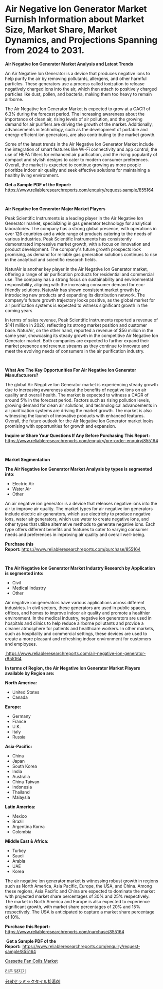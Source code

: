 <p><h1>Air Negative Ion Generator Market Furnish Information about Market Size, Market Share, Market Dynamics, and Projections Spanning from 2024 to 2031.</h1></p><p><strong>Air Negative Ion Generator Market Analysis and Latest Trends</strong></p>
<p><p>An Air Negative Ion Generator is a device that produces negative ions to help purify the air by removing pollutants, allergens, and other harmful particles. These generators use a process called ionization to release negatively charged ions into the air, which then attach to positively charged particles like dust, pollen, and bacteria, making them too heavy to remain airborne.</p><p>The Air Negative Ion Generator Market is expected to grow at a CAGR of 6.3% during the forecast period. The increasing awareness about the importance of clean air, rising levels of air pollution, and the growing demand for air purifiers are driving the growth of the market. Additionally, advancements in technology, such as the development of portable and energy-efficient ion generators, are also contributing to the market growth.</p><p>Some of the latest trends in the Air Negative Ion Generator Market include the integration of smart features like Wi-Fi connectivity and app control, the use of HEPA filters for enhanced air purification, and the rising popularity of compact and stylish designs to cater to modern consumer preferences. Overall, the market is expected to continue growing as more people prioritize indoor air quality and seek effective solutions for maintaining a healthy living environment.</p></p>
<p><strong>Get a Sample PDF of the Report:&nbsp;</strong> <a href="https://www.reliableresearchreports.com/enquiry/request-sample/855164">https://www.reliableresearchreports.com/enquiry/request-sample/855164</a></p>
<p>&nbsp;</p>
<p><strong>Air Negative Ion Generator Major Market Players</strong></p>
<p><p>Peak Scientific Instruments is a leading player in the Air Negative Ion Generator market, specializing in gas generator technology for analytical laboratories. The company has a strong global presence, with operations in over 126 countries and a wide range of products catering to the needs of various industries. Peak Scientific Instruments has consistently demonstrated impressive market growth, with a focus on innovation and product development. The company's future growth prospects look promising, as demand for reliable gas generation solutions continues to rise in the analytical and scientific research fields.</p><p>NaturAir is another key player in the Air Negative Ion Generator market, offering a range of air purification products for residential and commercial use. The company has a strong focus on sustainability and environmental responsibility, aligning with the increasing consumer demand for eco-friendly solutions. NaturAir has shown consistent market growth by introducing new products and expanding its distribution network. The company's future growth trajectory looks positive, as the global market for air purification systems is expected to witness significant growth in the coming years.</p><p>In terms of sales revenue, Peak Scientific Instruments reported a revenue of $141 million in 2020, reflecting its strong market position and customer base. NaturAir, on the other hand, reported a revenue of $56 million in the same year, showcasing its steady growth in the competitive Air Negative Ion Generator market. Both companies are expected to further expand their market presence and revenue streams as they continue to innovate and meet the evolving needs of consumers in the air purification industry.</p></p>
<p>&nbsp;</p>
<p><strong>What Are The Key Opportunities For Air Negative Ion Generator Manufacturers?</strong></p>
<p><p>The global Air Negative Ion Generator market is experiencing steady growth due to increasing awareness about the benefits of negative ions on air quality and overall health. The market is expected to witness a CAGR of around 5% in the forecast period. Factors such as rising pollution levels, growing demand for clean air solutions, and technological advancements in air purification systems are driving the market growth. The market is also witnessing the launch of innovative products with enhanced features. Overall, the future outlook for the Air Negative Ion Generator market looks promising with opportunities for growth and expansion.</p></p>
<p><strong>Inquire or Share Your Questions If Any Before Purchasing This Report:</strong> <a href="https://www.reliableresearchreports.com/enquiry/pre-order-enquiry/855164">https://www.reliableresearchreports.com/enquiry/pre-order-enquiry/855164</a></p>
<p>&nbsp;</p>
<p><strong>Market Segmentation</strong></p>
<p><strong>The Air Negative Ion Generator Market Analysis by types is segmented into:</strong></p>
<p><ul><li>Electric Air</li><li>Water Air</li><li>Other</li></ul></p>
<p><p>An air negative ion generator is a device that releases negative ions into the air to improve air quality. The market types for air negative ion generators include electric air generators, which use electricity to produce negative ions, water air generators, which use water to create negative ions, and other types that utilize alternative methods to generate negative ions. Each type offers different benefits and features to cater to varying consumer needs and preferences in improving air quality and overall well-being.</p></p>
<p><strong>Purchase this Report:&nbsp;</strong><a href="https://www.reliableresearchreports.com/purchase/855164">https://www.reliableresearchreports.com/purchase/855164</a></p>
<p>&nbsp;</p>
<p><strong>The Air Negative Ion Generator Market Industry Research by Application is segmented into:</strong></p>
<p><ul><li>Civil</li><li>Medical Industry</li><li>Other</li></ul></p>
<p><p>Air negative ion generators have various applications across different industries. In civil sectors, these generators are used in public spaces, offices, and homes to improve indoor air quality and promote a healthier environment. In the medical industry, negative ion generators are used in hospitals and clinics to help reduce airborne pollutants and provide a cleaner atmosphere for patients and healthcare workers. In other markets, such as hospitality and commercial settings, these devices are used to create a more pleasant and refreshing indoor environment for customers and employees.</p></p>
<p><a href="https://www.reliableresearchreports.com/air-negative-ion-generator-r855164">&nbsp;https://www.reliableresearchreports.com/air-negative-ion-generator-r855164</a></p>
<p><strong>In terms of Region, the Air Negative Ion Generator Market Players available by Region are:</strong></p>
<p>
    <p> <strong> North America: </strong>
        <ul>
            <li>United States</li>
            <li>Canada</li>
        </ul>
        </p> 
    <p> <strong> Europe: </strong>
        <ul>
            <li>Germany</li>
            <li>France</li>
            <li>U.K.</li>
            <li>Italy</li>
            <li>Russia</li>
        </ul>
        </p> 
    <p> <strong> Asia-Pacific: </strong>
        <ul>
            <li>China</li>
            <li>Japan</li>
            <li>South Korea</li>
            <li>India</li>
            <li>Australia</li>
            <li>China Taiwan</li>
            <li>Indonesia</li>
            <li>Thailand</li>
            <li>Malaysia</li>
        </ul>
        </p> 
    <p> <strong> Latin America: </strong>
        <ul>
            <li>Mexico</li>
            <li>Brazil</li>
            <li>Argentina Korea</li>
            <li>Colombia</li>
        </ul>
        </p> 
    <p> <strong> Middle East & Africa: </strong>
        <ul>
            <li>Turkey</li>
            <li>Saudi</li>
            <li>Arabia</li>
            <li>UAE</li>
            <li>Korea</li>
        </ul>
    </p>
    </p>
<p><p>The air negative ion generator market is witnessing robust growth in regions such as North America, Asia Pacific, Europe, the USA, and China. Among these regions, Asia Pacific and China are expected to dominate the market with projected market share percentages of 30% and 25% respectively. The market in North America and Europe is also expected to experience significant growth, with market share percentages of 20% and 15% respectively. The USA is anticipated to capture a market share percentage of 10%.</p></p>
<p><strong>Purchase this Report: </strong><a href="https://www.reliableresearchreports.com/purchase/855164">https://www.reliableresearchreports.com/purchase/855164</a></p>
<p>&nbsp;<strong>Get a Sample PDF of the Report:&nbsp;&nbsp;</strong><a href="https://www.reliableresearchreports.com/enquiry/request-sample/855164">https://www.reliableresearchreports.com/enquiry/request-sample/855164</a></p>
<p><strong></strong></p>
<p><p><a href="https://view.publitas.com/reportprime-1/cassette-fan-coils-market-overview-global-market-trends-and-future-prospects-from-2024-to-2031/">Cassette Fan Coils Market</a></p><p><a href="https://github.com/Tristiarton768456/Market-Research-Report-List-2/blob/main/5052886150119.md">라돈 탐지기</a></p><p><a href="https://github.com/WhitneyMurphy1982/Market-Research-Report-List-1/blob/main/2957122142309.md">分散セラミックタイル接着剤</a></p></p>